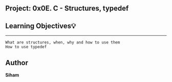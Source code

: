 ## Project: 0x0E. C - Structures, typedef

## Learning Objectives:bulb:

---
    What are structures, when, why and how to use them
    How to use typedef

    

## Author
**Siham**
